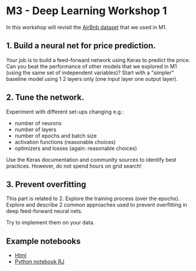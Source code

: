 # M3 - Deep Learning Workshop 1


In this workshop will revisit the [AirBnb dataset](http://data.insideairbnb.com/denmark/hovedstaden/copenhagen/2020-06-26/data/listings.csv.gz) that we used in M1. 

## 1. Build a neural net for price prediction.

Your job is to build a feed-forward network using Keras to predict the price.
Can you beat the performance of other models that we explored in M1 (using the same set of independent variables)? Start with a "simpler" baseline model using 1 2 layers only (one input layer one output layer).

## 2. Tune the network.

Experiment with different set-ups changing e.g.:

- number of neurons
- number of layers 
- number of epochs and batch size
- activation functions (reasonable choices)
- optimizers and losses (again: reasonable choices)

Use the Keras documentation and community sources to identify best practices. However, do not spend hours on grid search!

## 3. Prevent overfitting

This part is related to 2. Explore the training process (over the epochs). Explore and describe 2 common approaches used to prevent overfitting in deep feed-forward neural nets.

Try to implement them on your data.


## Example notebooks

* [Html](https://sds-aau.github.io/SDS-master/M3/exercises/ANN_workshop.nb.html)
* [Python notebook RJ](https://nbviewer.jupyter.org/github/SDS-AAU/SDS-2020/blob/master/M3/workshop1/M3_W1_AirBnb.ipynb)